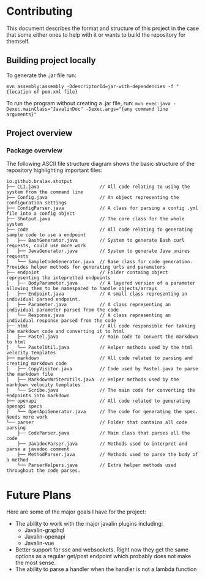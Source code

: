 # Contributing

This document describes the format and structure of this project in the case that some either ones to help with it or wants to build the repository for themself.

## Building project locally

To generate the .jar file run: 

`mvn assembly:assembly -DdescriptorId=jar-with-dependencies -f "{location of pom.xml file}`

To run the program without creating a .jar file, run:
`mvn exec:java -Dexec.mainClass="JavalinDoc" -Dexec.args="{any command line arguments}"`

## Project overview

### Package overview

The following ASCII file structure diagram shows the basic structure of the repository highlighting important files:

```
io.github.bralax.shotput
├── CLI.java                      // All code relating to using the system from the command line
├── Config.java                   // An object representing the configuration settings
├── ConfigParser.java             // A class for parsing a config .yml file into a config object
├── Shotput.java                  // The core class for the whole system
├── code                          // All code relating to generating sample code to use a endpoint
│   ├── BashGenerator.java        // System to generate Bash curl requests, could use more work
│   ├── JavaGenerator.java        // System to generate Java unires requests
│   └── SampleCodeGenerator.java  // Base class for code generation. Provides helper methods for generating urls and parameters
├── endpoint                      // Folder containg object representing the intepretted endpoints
│   ├── BodyParameter.java        // A layered version of a parameter allowing them to be namespaced to handle objects/arrays
│   ├── Endpoint.java             // A small class representing an individual parsed endpoint.
│   ├── Parameter.java            // A class representing an individual parameter parsed from the code
│   └── Response.java             // A class representing an individual response parsed from the code
├── html                          // All code responsible for takking the markdown code and converting it to html
│   ├── Pastel.java               // Main code to convert the markdown to html
│   └── PastelUtil.java           // Helper methods used by the html velocity templates
├── markdown                      // All code related to parsing and creating markdown code
│   ├── CopyVisitor.java          // Code used by Pastel.java to parse the markdown file
│   ├── MarkdownWriterUtils.java  // Helper methods used by the markdown velocity templates
│   └── Scribe.java               // The main code for converting the endpoints into markdown
├── openapi                       // All code related to generating openapi specs
│   └── OpenApiGenerator.java     // The code for generating the spec. Needs more work
└── parser                        // Folder that contains all code parsing
    ├── CodeParser.java           // Main class that parses all the code
    ├── JavadocParser.java        // Methods used to interpret and parse a javadoc comment
    ├── MethodParser.java         // Methods used to parse the body of a method
    └── ParserHelpers.java        // Extra helper methods used throughout the code parses.
```

# Future Plans
Here are some of the major goals I have for the project:
* The ability to work with the major javalin plugins including:
  * Javalin-graphql
  * Javalin-openapi
  * Javalin-vue
* Better support for sse and websockets. Right now they get the same options as a regular get/post endpoint which probably does not make the most sense.
* The ability to parse a handler when the handler is not a lambda function
